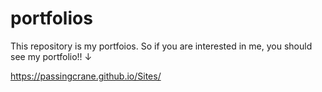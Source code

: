 # portfolios
This repository is my portfoios.
So if you are interested in me, you should see my portfolio!! ↓

https://passingcrane.github.io/Sites/
